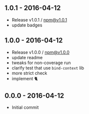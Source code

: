 

## 1.0.1 - 2016-04-12
- Release v1.0.1 / npm@v1.0.1
- update badges

## 1.0.0 - 2016-04-12
- Release v1.0.0 / npm@v1.0.0
- update readme
- tweaks for non-coverage run
- clarify test that use `bind-context` lib
- more strict check
- implement :cat2:

## 0.0.0 - 2016-04-12
- Initial commit